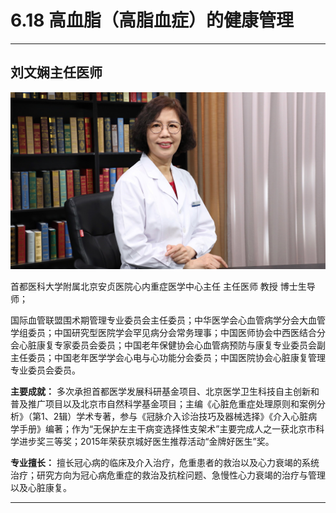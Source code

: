 # 6.18 高血脂（高脂血症）的健康管理

---

## 刘文娴主任医师

![1679374644394](image/c06_018/1679374644394.png)

首都医科大学附属北京安贞医院心内重症医学中心主任 主任医师 教授 博士生导师；

国际血管联盟围术期管理专业委员会主任委员；中华医学会心血管病学分会大血管学组委员；中国研究型医院学会罕见病分会常务理事；中国医师协会中西医结合分会心脏康复专家委员会委员；中国老年保健协会心血管病预防与康复专业委员会副主任委员；中国老年医学学会心电与心功能分会委员；中国医院协会心脏康复管理专业委员会委员。

**主要成就：** 多次承担首都医学发展科研基金项目、北京医学卫生科技自主创新和普及推广项目以及北京市自然科学基金项目；主编《心脏危重症处理原则和案例分析》（第1、2辑）学术专著，参与《冠脉介入诊治技巧及器械选择》《介入心脏病学手册》编著；作为“无保护左主干病变选择性支架术”主要完成人之一获北京市科学进步奖三等奖；2015年荣获京城好医生推荐活动“金牌好医生”奖。

**专业擅长：** 擅长冠心病的临床及介入治疗，危重患者的救治以及心力衰竭的系统治疗；研究方向为冠心病危重症的救治及抗栓问题、急慢性心力衰竭的治疗与管理以及心脏康复。

---
